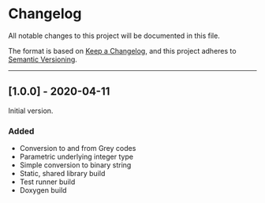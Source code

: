 Changelog
===============================================================================

All notable changes to this project will be documented in this file.

The format is based on
[Keep a Changelog](https://keepachangelog.com/en/1.0.0/),
and this project adheres to
[Semantic Versioning](https://semver.org/spec/v2.0.0.html).

*******************************************************************************

[1.0.0] - 2020-04-11
----------------------------------------

Initial version.


### Added

- Conversion to and from Grey codes
- Parametric underlying integer type
- Simple conversion to binary string
- Static, shared library build
- Test runner build
- Doxygen build
